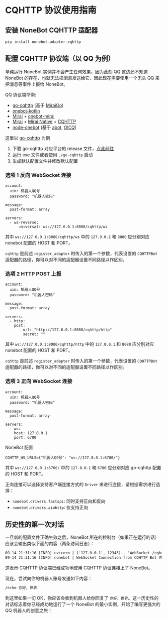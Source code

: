 # CQHTTP 协议使用指南

## 安装 NoneBot CQHTTP 适配器

```bash
pip install nonebot-adapter-cqhttp
```

## 配置 CQHTTP 协议端（以 QQ 为例）

单纯运行 NoneBot 实例并不会产生任何效果，因为此刻 QQ 这边还不知道 NoneBot 的存在，也就无法把消息发送给它，因此现在需要使用一个无头 QQ 来把消息等事件上报给 NoneBot。

QQ 协议端举例:

- [go-cqhttp](https://github.com/Mrs4s/go-cqhttp) (基于 [MiraiGo](https://github.com/Mrs4s/MiraiGo))
- [onebot-kotlin](https://github.com/yyuueexxiinngg/onebot-kotlin)
- [Mirai](https://github.com/mamoe/mirai) + [onebot-mirai](https://github.com/yyuueexxiinngg/onebot-kotlin)
- [Mirai](https://github.com/mamoe/mirai) + [Mirai Native](https://github.com/iTXTech/mirai-native) + [CQHTTP](https://github.com/richardchien/coolq-http-api)
- [node-onebot](https://github.com/takayama-lily/node-onebot) (基于 [abot](https://github.com/takayama-lily/abot), [OICQ](https://github.com/takayama-lily/oicq))

这里以 [go-cqhttp](https://github.com/Mrs4s/go-cqhttp) 为例

1. 下载 go-cqhttp 对应平台的 release 文件，[点此前往](https://github.com/Mrs4s/go-cqhttp/releases)
2. 运行 exe 文件或者使用 `./go-cqhttp` 启动
3. 生成默认配置文件并修改默认配置

### 选项 1 反向 WebSocket 连接

```yml{2,3,6,10}
account:
  uin: 机器人QQ号
  password: "机器人密码"

message:
  post-format: array

servers:
  - ws-reverse:
      universal: ws://127.0.0.1:8080/cqhttp/ws
```

其中 `ws://127.0.0.1:8080/cqhttp/ws` 中的 `127.0.0.1` 和 `8080` 应分别对应 nonebot 配置的 HOST 和 PORT。

`cqhttp` 是前述 `register_adapter` 时传入的第一个参数，代表设置的 `CQHTTPBot` 适配器的路径，你可以对不同的适配器设置不同路径以作区别。

### 选项 2 HTTP POST 上报

```yml{2,3,6,11}
account:
  uin: 机器人QQ号
  password: "机器人密码"

message:
  post-format: array

servers:
  - http:
    post:
      - url: "http://127.0.0.1:8080/cqhttp/http"
        secret: ""
```

其中 `ws://127.0.0.1:8080/cqhttp/http` 中的 `127.0.0.1` 和 `8080` 应分别对应 nonebot 配置的 HOST 和 PORT。

`cqhttp` 是前述 `register_adapter` 时传入的第一个参数，代表设置的 `CQHTTPBot` 适配器的路径，你可以对不同的适配器设置不同路径以作区别。

### 选项 3 正向 WebSocket 连接

```yml{2,3,6,10,11}
account:
  uin: 机器人QQ号
  password: "机器人密码"

message:
  post-format: array

servers:
  - ws:
    host: 127.0.0.1
    port: 6700
```

NoneBot 配置

```dotenv
CQHTTP_WS_URLS={"机器人QQ号": "ws://127.0.0.1:6700/"}
```

其中 `ws://127.0.0.1:6700/` 中的 `127.0.0.1` 和 `6700` 应分别对应 go-cqhttp 配置的 HOST 和 PORT。

正向连接可以选择支持客户端连接方式的 `Driver` 来进行连接，请根据需求进行选择：

- `nonebot.drivers.fastapi`: 同时支持正向和反向
- `nonebot.drivers.aiohttp`: 仅支持正向

## 历史性的第一次对话

一旦新的配置文件正确生效之后，NoneBot 所在的控制台（如果正在运行的话）应该会输出类似下面的内容（两条访问日志）：

```default
09-14 21:31:16 [INFO] uvicorn | ('127.0.0.1', 12345) - "WebSocket /cqhttp/ws" [accepted]
09-14 21:31:16 [INFO] nonebot | WebSocket Connection from CQHTTP Bot 你的QQ号 Accepted!
```

这表示 CQHTTP 协议端已经成功地使用 CQHTTP 协议连接上了 NoneBot。

现在，尝试向你的机器人账号发送如下内容：

```default
/echo 你好，世界
```

到这里如果一切 OK，你应该会收到机器人给你回复了 `你好，世界`。这一历史性的对话标志着你已经成功地运行了一个 NoneBot 的最小实例，开始了编写更强大的 QQ 机器人的创意之旅！

<!-- <ClientOnly>
  <Messenger :messages="[{ position: 'right', msg: '/echo 你好，世界' }, { position: 'left', msg: '你好，世界' }]"/>
</ClientOnly> -->
